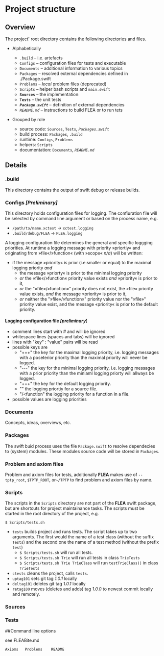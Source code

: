 Project structure
===================
Overview
--------
The project' root directory contains the following
directories and files.

- Alphabetically
    - `.build` – i.e. artefacts
    - `Configs` – configuration files for tests and executable
    - `Documents` – additional information to various topics
    - `Packages` – resolved external dependencies defined in ./Package.swift
    - `Problems` – _local_ problem files (deprecated)
    - `Scripts` – helper bash scripts and `main.swift`
    - **`Sources`** – the implementation
    - **`Tests`** – the unit tests
    - **_`Package.swift`_** – definition of external dependencies
    - _`README.md`_ – instructions to build FLEA or to run tets

- Grouped by role
    - source code: `Sources`, `Tests`, *`Packages.swift`*
    - build process: `Packages`, `.build`
    - runtime: `Configs`, `Problems`
    - helpers: `Scripts`
    - documentation: `Documents`, _`README.md`_

Details
-------
### .build
This directory contains the output of swift debug or release builds.

### Configs _[Preliminary]_
This directory holds configuration files for logging.
The confiuration file will be selected by command line argument
or based on the process name, e.g.
- `/path/to/name.xctest` -> `xctest.logging`
- `.build/debug/FLEA` -> `FLEA.logging`

A logging configuration file determines the general and specific
loggging priorities. At runtime a logging message with priority »priortiy«
and originating from »file«/»function« (with »scope« _n/a_) will be written:
- if the message »priority« is prior (i.e.smaller or equal)
  to the maximal logging priority _and_
  - the message »priorty« is prior to the minimal logging priority
  - _or_ the »file«/»function« priority value exists
      _and_ »priority« is prior to it,
  - _or_ the "»file»/»function»" priority does not exist,
    the »file» priority value exists,
      _and_ the message »priority« is prior to it,
  - _or_ neither the "»file»/»function»" priority value
      nor the "»file»" priority value exist, and
      the message «priority« is prior to the default priority.

#### Logging configuration file _[preliminary_]
- comment lines start with \# and will be ignored
- whitespace lines (spaces and tabs) will be ignored
- lines with "key" : "value" pairs will be read
- possible keys are
    - "+++" the key for the maximal logging priority,
      i.e. logging messages with a poseterior priority
      than the maximal priority will never be logged.
    - "---" the key for the minimal logging priority,
      i.e. logging messages with a prior priority than
      the miniaml logging priorty will allways be logged.
    - "+++" the key for the default logging priority.
    - "<file>" the logging priortiy for a source file.
    - "<file>/<function" the logging priority for a
      function in a file.
- possible values are logging priorities

### Documents
Concepts, ideas, overviews, etc.

### Packages
The swift buid process uses the file `Package.swift` to
resolve dependecies to (system) modules. These modules source
code will be stored in `Packages`.

### Problem and axiom files
Problem and axiom files for tests, additionally **FLEA**
makes use of `--tptp_root`, `$TPTP_ROOT`,
or`~/TPTP` to find problem and axiom files by name.

### Scripts

The scripts in the `Scripts` directory are not part of the **FLEA**
swift package, but are shortcuts for project maintainance tasks.
The scripts must be started in the root directory of the project, e.g.

`$ Scripts/tests.sh`

- `tests` builds project and runs tests. The script takes
  up to two arguments. The first would the name of a test
  class (without the suffix `Tests`) and the second one the
  name of a test method (without the prefix `test`)
  - `$ Scripts/tests.sh` will run all tests.
  - `$ Scripts/tests.sh Trie` will run all tests in class `TrieTests`
  - `$ Scripts/tests.sh Trie TrieClass` will run `testTrieClass()`
    in class `TrieTests`
- `ctests` cleans the project, calls `tests`.
- `uptag101` sets git tag *1.0.1* locally
- `deltag101` deletes git tag *1.0.1* locally
- `retag100` moves (deletes and adds) tag *1.0.0*
   to newest commit locally and remotely.

### Sources

### Tests

##Command line options

see FLEABite.md


```
Axioms   Problems    README
```

